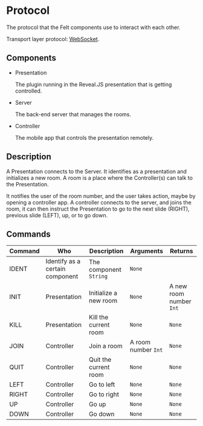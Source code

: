 # Protocol
The protocol that the Felt components use to interact with each other.

Transport layer protocol: [WebSocket](https://en.wikipedia.org/wiki/WebSocket).

## Components

* Presentation

   The plugin running in the Reveal.JS presentation that is getting controlled.
* Server

   The back-end server that manages the rooms.
* Controller

   The mobile app that controls the presentation remotely.

## Description
A Presentation connects to the Server. It identifies as a presentation and initializes a new room.
A room is a place where the Controller(s) can talk to the Presentation.

It notifies the user of the room number, and the user takes action, maybe by opening a controller app.
A controller connects to the server, and joins the room, it can then instruct the Presentation to go to the next slide (RIGHT), previous slide (LEFT), up, or to go down.

## Commands

|Command|Who|Description|Arguments|Returns|
|---|---|---|---|---|
|IDENT|Identify as a certain component|The component `String`|`None`|
|INIT|Presentation|Initialize a new room|`None`|A new room number `Int`|
|KILL|Presentation|Kill the current room|`None`|`None`|
|JOIN|Controller|Join a room|A room number `Int`|`None`|
|QUIT|Controller|Quit the current room|`None`|`None`|
|LEFT|Controller|Go to left|`None`|`None`|
|RIGHT|Controller|Go to right|`None`|`None`|
|UP|Controller|Go up|`None`|`None`|
|DOWN|Controller|Go down|`None`|`None`|
